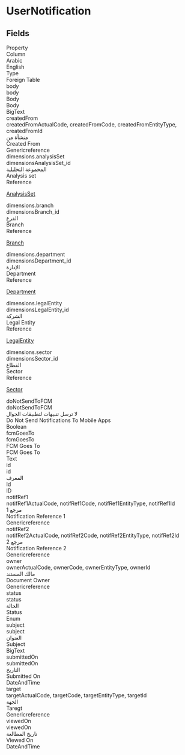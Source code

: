 # UserNotification

<ContentFilter/>

<div class='searchable'>

## Fields

<div class="nama-table">
<div class="row header-row">
<div class="cell">Property</div>
<div class="cell">Column</div>
<div class="cell">Arabic</div>
<div class="cell">English</div>
<div class="cell">Type</div>
<div class="cell">Foreign Table</div>
</div><div class="row searchable" id="body">
<div class="cell" data-label="Property">body</div>
<div class="cell" data-label="Column">body</div>
<div class="cell" data-label="Arabic">Body</div>
<div class="cell" data-label="English">Body</div>
<div class="cell" data-label="Type">BigText</div>

</div>

<div class="row searchable" id="createdFrom">
<div class="cell" data-label="Property">createdFrom</div>
<div class="cell gen-ref-column" data-label="Column">createdFromActualCode,  createdFromCode,  createdFromEntityType,  createdFromId</div>
<div class="cell" data-label="Arabic">منشأة من</div>
<div class="cell" data-label="English">Created From</div>
<div class="cell" data-label="Type">Genericreference</div>

</div>

<div class="row searchable" id="dimensions.analysisSet">
<div class="cell" data-label="Property">dimensions.analysisSet</div>
<div class="cell" data-label="Column">dimensionsAnalysisSet_id</div>
<div class="cell" data-label="Arabic">المجموعة التحليلية</div>
<div class="cell" data-label="English">Analysis set</div>
<div class="cell" data-label="Type">Reference</div>
<div class="cell" data-label="Foreign Table">

 [AnalysisSet](/modules/basic/AnalysisSet.md) 
</div>
</div>

<div class="row searchable" id="dimensions.branch">
<div class="cell" data-label="Property">dimensions.branch</div>
<div class="cell" data-label="Column">dimensionsBranch_id</div>
<div class="cell" data-label="Arabic">الفرع</div>
<div class="cell" data-label="English">Branch</div>
<div class="cell" data-label="Type">Reference</div>
<div class="cell" data-label="Foreign Table">

 [Branch](/modules/basic/Branch.md) 
</div>
</div>

<div class="row searchable" id="dimensions.department">
<div class="cell" data-label="Property">dimensions.department</div>
<div class="cell" data-label="Column">dimensionsDepartment_id</div>
<div class="cell" data-label="Arabic">الإدارة</div>
<div class="cell" data-label="English">Department</div>
<div class="cell" data-label="Type">Reference</div>
<div class="cell" data-label="Foreign Table">

 [Department](/modules/basic/Department.md) 
</div>
</div>

<div class="row searchable" id="dimensions.legalEntity">
<div class="cell" data-label="Property">dimensions.legalEntity</div>
<div class="cell" data-label="Column">dimensionsLegalEntity_id</div>
<div class="cell" data-label="Arabic">الشركة</div>
<div class="cell" data-label="English">Legal Entity</div>
<div class="cell" data-label="Type">Reference</div>
<div class="cell" data-label="Foreign Table">

 [LegalEntity](/modules/basic/LegalEntity.md) 
</div>
</div>

<div class="row searchable" id="dimensions.sector">
<div class="cell" data-label="Property">dimensions.sector</div>
<div class="cell" data-label="Column">dimensionsSector_id</div>
<div class="cell" data-label="Arabic">القطاع</div>
<div class="cell" data-label="English">Sector</div>
<div class="cell" data-label="Type">Reference</div>
<div class="cell" data-label="Foreign Table">

 [Sector](/modules/basic/Sector.md) 
</div>
</div>

<div class="row searchable" id="doNotSendToFCM">
<div class="cell" data-label="Property">doNotSendToFCM</div>
<div class="cell" data-label="Column">doNotSendToFCM</div>
<div class="cell" data-label="Arabic">لا ترسل تنبيهات لتطبيقات الجوال</div>
<div class="cell" data-label="English">Do Not Send Notifications To Mobile Apps</div>
<div class="cell" data-label="Type">Boolean</div>

</div>

<div class="row searchable" id="fcmGoesTo">
<div class="cell" data-label="Property">fcmGoesTo</div>
<div class="cell" data-label="Column">fcmGoesTo</div>
<div class="cell" data-label="Arabic">FCM Goes To</div>
<div class="cell" data-label="English">FCM Goes To</div>
<div class="cell" data-label="Type">Text</div>

</div>

<div class="row searchable" id="id">
<div class="cell" data-label="Property">id</div>
<div class="cell" data-label="Column">id</div>
<div class="cell" data-label="Arabic">المعرف</div>
<div class="cell" data-label="English">Id</div>
<div class="cell" data-label="Type">ID</div>

</div>

<div class="row searchable" id="notifRef1">
<div class="cell" data-label="Property">notifRef1</div>
<div class="cell gen-ref-column" data-label="Column">notifRef1ActualCode,  notifRef1Code,  notifRef1EntityType,  notifRef1Id</div>
<div class="cell" data-label="Arabic">مرجع 1</div>
<div class="cell" data-label="English">Notification Reference 1</div>
<div class="cell" data-label="Type">Genericreference</div>

</div>

<div class="row searchable" id="notifRef2">
<div class="cell" data-label="Property">notifRef2</div>
<div class="cell gen-ref-column" data-label="Column">notifRef2ActualCode,  notifRef2Code,  notifRef2EntityType,  notifRef2Id</div>
<div class="cell" data-label="Arabic">مرجع 2</div>
<div class="cell" data-label="English">Notification Reference 2</div>
<div class="cell" data-label="Type">Genericreference</div>

</div>

<div class="row searchable" id="owner">
<div class="cell" data-label="Property">owner</div>
<div class="cell gen-ref-column" data-label="Column">ownerActualCode,  ownerCode,  ownerEntityType,  ownerId</div>
<div class="cell" data-label="Arabic"> مالك المستند</div>
<div class="cell" data-label="English"> Document Owner</div>
<div class="cell" data-label="Type">Genericreference</div>

</div>

<div class="row searchable" id="status">
<div class="cell" data-label="Property">status</div>
<div class="cell" data-label="Column">status</div>
<div class="cell" data-label="Arabic">الحالة</div>
<div class="cell" data-label="English">Status</div>
<div class="cell" data-label="Type">Enum</div>

</div>

<div class="row searchable" id="subject">
<div class="cell" data-label="Property">subject</div>
<div class="cell" data-label="Column">subject</div>
<div class="cell" data-label="Arabic">العنوان</div>
<div class="cell" data-label="English">Subject</div>
<div class="cell" data-label="Type">BigText</div>

</div>

<div class="row searchable" id="submittedOn">
<div class="cell" data-label="Property">submittedOn</div>
<div class="cell" data-label="Column">submittedOn</div>
<div class="cell" data-label="Arabic">التاريخ</div>
<div class="cell" data-label="English">Submitted On</div>
<div class="cell" data-label="Type">DateAndTime</div>

</div>

<div class="row searchable" id="target">
<div class="cell" data-label="Property">target</div>
<div class="cell gen-ref-column" data-label="Column">targetActualCode,  targetCode,  targetEntityType,  targetId</div>
<div class="cell" data-label="Arabic">الجهة</div>
<div class="cell" data-label="English">Taregt</div>
<div class="cell" data-label="Type">Genericreference</div>

</div>

<div class="row searchable" id="viewedOn">
<div class="cell" data-label="Property">viewedOn</div>
<div class="cell" data-label="Column">viewedOn</div>
<div class="cell" data-label="Arabic">تاريخ المطالعة</div>
<div class="cell" data-label="English">Viewed On</div>
<div class="cell" data-label="Type">DateAndTime</div>

</div>


</div>
</div>

